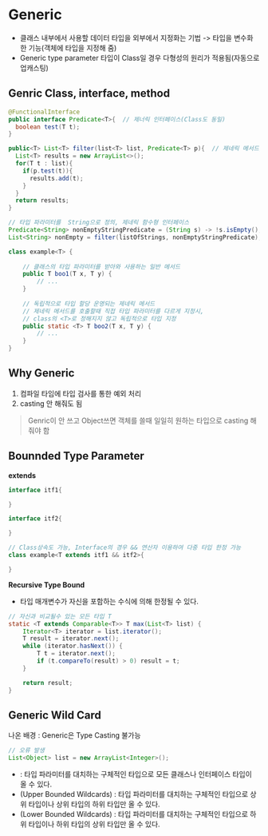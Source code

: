 Generic
========
- 클래스 내부에서 사용할 데이터 타입을 외부에서 지정화는 기법 -> 타입을 변수화 한 기능(객체에 타입을 지정해 줌)
- Generic type parameter 타입이 Class일 경우 다형성의 원리가 적용됨(자동으로 업캐스팅)

Genric Class, interface, method
--------------------------------
~~~ java
@FunctionalInterface
public interface Predicate<T>{  // 제너릭 인터페이스(Class도 동일)
  boolean test(T t);
}

public<T> List<T> filter(list<T> list, Predicate<T> p){  // 제네릭 메서드, 메서드 선언부에 <T>선언해줌
  List<T> results = new ArrayList<>();
  for(T t : list){
    if(p.test(t)){
      results.add(t);
    }
  }
  return results;
}

// 타입 파라미터를  String으로 정의, 제네릭 함수형 인터페이스
Predicate<String> nonEmptyStringPredicate = (String s) -> !s.isEmpty();
List<String> nonEmpty = filter(listOfStrings, nonEmptyStringPredicate);
~~~

~~~ java
class example<T> {
	
    // 클래스의 타입 파라미터를 받아와 사용하는 일반 메서드
    public T boo1(T x, T y) {
        // ...
    }
    
    // 독립적으로 타입 할당 운영되는 제네릭 메서드
    // 제네릭 메서드를 호출할때 직접 타입 파라미터를 다르게 지정시,
    // class의 <T>로 정해지지 않고 독립적으로 타입 지정
    public static <T> T boo2(T x, T y) {
        // ...
    }
}
~~~

Why Generic
------------
1. 컴파일 타임에 타입 검사를 통한 예외 처리
2. casting 안 해줘도 됨
> Genric이 안 쓰고 Object쓰면 객체를 쓸때 일일히 원하는 타입으로 casting 해줘야 함

Bounnded Type Parameter
-----------------------
**extends**
~~~ java
interface itf1{

}

interface itf2{

}

// Class상속도 가능, Interface의 경우 && 연산자 이용하여 다중 타입 한정 가능
class example<T extends itf1 && itf2>{  

}
~~~
**Recursive Type Bound**
- 타입 매개변수가 자신을 포함하는 수식에 의해 한정될 수 있다. 
~~~ java
// 자신과 비교될수 있는 모든 타입 T
static <T extends Comparable<T>> T max(List<T> list) {
    Iterator<T> iterator = list.iterator();
    T result = iterator.next();
    while (iterator.hasNext()) {
        T t = iterator.next();
        if (t.compareTo(result) > 0) result = t;
    }

    return result;
}
~~~

Generic Wild Card
------------------
나온 배경 : Generic은 Type Casting 불가능
~~~ java
// 오류 발생
List<Object> list = new ArrayList<Integer>();
~~~
- <?> : 타입 파라미터를 대치하는 구체적인 타입으로 모든 클래스나 인터페이스 타입이 올 수 있다.
- <? extends 상위타입> (Upper Bounded Wildcards) : 타입 파라미터를 대치하는 구체적인 타입으로 상위 타입이나 상위 타입의 하위 타입만 올 수 있다.
- <? super 하위타입> (Lower Bounded Wildcards) : 타입 파라미터를 대치하는 구체적인 타입으로 하위 타입이나 하위 타입의 상위 타입만 올 수 있다.
